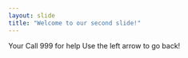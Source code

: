 ```yaml
---
layout: slide
title: "Welcome to our second slide!"
---
```

Your Call 999 for help
Use the left arrow to go back!
